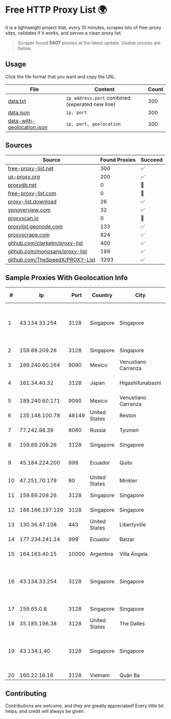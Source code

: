 
# Free HTTP Proxy List 🌍

It is a lightweight project that, every 10 minutes, scrapes lots of free-proxy sites, validates if it works, and serves a clean proxy list.


> Scraper found **5407** proxies at the latest update. Usable proxies are below.

## Usage

Click the file format that you want and copy the URL.


|File|Content|Count|
|----|-------|-----|
|[data.txt](https://raw.githubusercontent.com/themiralay/Proxy-List-World/master/data.txt)|`ip_address:port` combined (seperated new line)|300|
|[data.json](https://raw.githubusercontent.com/themiralay/Proxy-List-World/master/data.json)|`ip, port`|300|
|[data-with-geolocation.json](https://raw.githubusercontent.com/themiralay/Proxy-List-World/master/data-with-geolocation.json)|`ip, port, geolocation`|300|

## Sources

|Source|Found Proxies|Succeed|
|------|-------------|-------|
|[free-proxy-list.net](https://free-proxy-list.net)|300|✅|
|[us-proxy.org](https://www.us-proxy.org)|200|✅|
|[proxydb.net](http://proxydb.net)|0|🚫|
|[free-proxy-list.com](https://free-proxy-list.com/?page=&port=&type%5B%5D=http&type%5B%5D=https&up_time=0&search=Search)|0|🚫|
|[proxy-list.download](https://www.proxy-list.download/HTTP)|26|✅|
|[vpnoverview.com](https://vpnoverview.com/privacy/anonymous-browsing/free-proxy-servers)|32|✅|
|[proxyscan.io](https://www.proxyscan.io)|0|🚫|
|[proxylist.geonode.com](https://proxylist.geonode.com/api/proxy-list?limit=300&page=1&sort_by=lastChecked&sort_type=desc&protocols=http,https)|133|✅|
|[proxyscrape.com](https://api.proxyscrape.com/v2/?request=displayproxies&protocol=http&timeout=10000&country=all&ssl=all&anonymity=all)|824|✅|
|[github.com/clarketm/proxy-list](https://raw.githubusercontent.com/clarketm/proxy-list/master/proxy-list-raw.txt)|400|✅|
|[github.com/monosans/proxy-list](https://raw.githubusercontent.com/monosans/proxy-list/main/proxies/http.txt)|199|✅|
|[github.com/TheSpeedX/PROXY-List](https://raw.githubusercontent.com/TheSpeedX/PROXY-List/master/http.txt)|3293|✅|


## Sample Proxies With Geolocation Info

|#|Ip|Port|Country|City|Internet Service Provider|
|-|--|----|-------|----|-------------------------|
|1|43.134.33.254|3128|Singapore|Singapore|Shenzhen Tencent Computer Systems Company Limited|
|2|159.89.209.26|3128|Singapore|Singapore|DigitalOcean, LLC|
|3|189.240.60.164|9090|Mexico|Venustiano Carranza|Uninet S.A. de C.V.|
|4|161.34.40.32|3128|Japan|Higashifunabashi|NTT PC Communications, Inc.|
|5|189.240.60.171|9090|Mexico|Venustiano Carranza|Uninet S.A. de C.V.|
|6|135.148.100.78|48149|United States|Reston|OVH SAS|
|7|77.242.98.39|8080|Russia|Tyumen|JSC "Russian Company" LIR|
|8|159.89.209.26|3128|Singapore|Singapore|DigitalOcean, LLC|
|9|45.184.224.200|999|Ecuador|Quito|Media Commerce Medcomm S.A|
|10|47.251.70.179|80|United States|Minkler|Alibaba Cloud LLC|
|11|159.89.209.26|3128|Singapore|Singapore|DigitalOcean, LLC|
|12|188.166.197.129|3128|Singapore|Singapore|DigitalOcean, LLC|
|13|130.36.47.108|443|United States|Libertyville|Abbott Laboratories|
|14|177.234.241.24|999|Ecuador|Balzar|Vasquez Burgos Livington|
|15|164.163.40.15|10000|Argentina|Villa Ángela|Interret Villa Angela SRL|
|16|43.134.33.254|3128|Singapore|Singapore|Shenzhen Tencent Computer Systems Company Limited|
|17|159.65.0.8|3128|Singapore|Singapore|DigitalOcean, LLC|
|18|35.185.196.38|3128|United States|The Dalles|Google LLC|
|19|43.134.1.40|3128|Singapore|Singapore|Shenzhen Tencent Computer Systems Company Limited|
|20|160.22.16.16|3128|Vietnam|Quận Ba|VNPT Corp|



## Contributing

Contributions are welcome, and they are greatly appreciated! Every
little bit helps, and credit will always be given.

